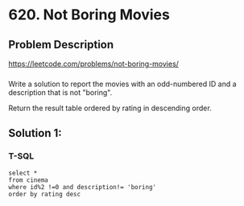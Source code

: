 # 620. Not Boring Movies

## Problem Description
https://leetcode.com/problems/not-boring-movies/
###
Write a solution to report the movies with an odd-numbered ID and a description that is not "boring".

Return the result table ordered by rating in descending order.

## Solution 1:
### T-SQL
```
select * 
from cinema
where id%2 !=0 and description!= 'boring'
order by rating desc
```
